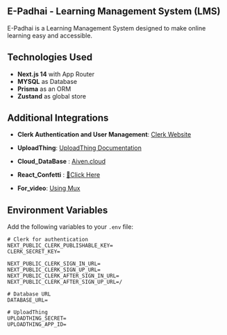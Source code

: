 ## E-Padhai - Learning Management System (LMS)

E-Padhai is a Learning Management System designed to make online learning easy and accessible.

## Technologies Used

- **Next.js 14** with App Router
- **MYSQL** as Database
- **Prisma** as an ORM
- **Zustand** as global store
<!-- - **Connect Ips** for Payment -->

## Additional Integrations

- **Clerk Authentication and User Management**: [Clerk Website](https://clerk.com/)
- **UploadThing**: [UploadThing Documentation](https://docs.uploadthing.com/)

- **Cloud_DataBase** : [Aiven.cloud](https://aiven.io/)

- **React_Confetti** : [🥳Click Here](https://www.npmjs.com/package/react-confetti)

- **For_video**: [Using Mux](https://www.mux.com/)

## Environment Variables

Add the following variables to your `.env` file:

```dotenv
# Clerk for authentication
NEXT_PUBLIC_CLERK_PUBLISHABLE_KEY=
CLERK_SECRET_KEY=

NEXT_PUBLIC_CLERK_SIGN_IN_URL=
NEXT_PUBLIC_CLERK_SIGN_UP_URL=
NEXT_PUBLIC_CLERK_AFTER_SIGN_IN_URL=
NEXT_PUBLIC_CLERK_AFTER_SIGN_UP_URL=/

# Database URL
DATABASE_URL=

# UploadThing
UPLOADTHING_SECRET=
UPLOADTHING_APP_ID=
```
